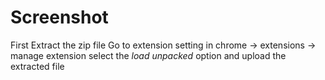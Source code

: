 # Screenshot
First Extract the zip file
Go to extension setting in chrome  -> extensions -> manage extension
select the *load unpacked* option and upload the extracted file

